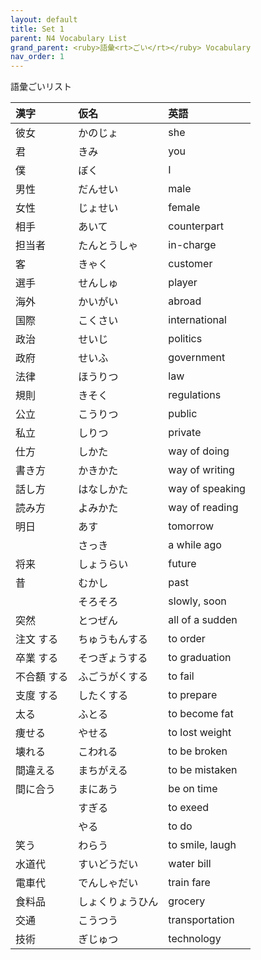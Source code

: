 ```yaml
---
layout: default
title: Set 1
parent: N4 Vocabulary List
grand_parent: <ruby>語彙<rt>ごい</rt></ruby> Vocabulary
nav_order: 1
---
```


語彙<rt>ごい</rt></ruby>リスト

| 漢字        | 仮名             | 英語            |
|:----------- |:---------------- |:--------------- |
| 彼女        | かのじょ         | she             |
| 君          | きみ             | you             |
| 僕          | ぼく             | I               |
| 男性        | だんせい         | male            |
| 女性        | じょせい         | female          |
| 相手        | あいて           | counterpart     |
| 担当者      | たんとうしゃ     | in-charge       |
| 客          | きゃく           | customer        |
| 選手        | せんしゅ         | player          |
| 海外        | かいがい         | abroad          |
| 国際        | こくさい         | international   |
| 政治        | せいじ           | politics        |
| 政府        | せいふ           | government      |
| 法律        | ほうりつ         | law             |
| 規則        | きそく           | regulations     |
| 公立        | こうりつ         | public          |
| 私立        | しりつ           | private         |
| 仕方        | しかた           | way of doing    |
| 書き方      | かきかた         | way of writing  |
| 話し方      | はなしかた       | way of speaking |
| 読み方      | よみかた         | way of reading  |
| 明日        | あす             | tomorrow        |
|             | さっき           | a while ago     |
| 将来        | しょうらい       | future          |
| 昔          | むかし           | past            |
|             | そろそろ         | slowly, soon    |
| 突然        | とつぜん         | all of a sudden |
| 注文 する   | ちゅうもんする   | to order        |
| 卒業 する   | そつぎょうする   | to graduation   |
| 不合額 する | ふごうがくする   | to fail         |
| 支度 する   | したくする       | to prepare      |
| 太る        | ふとる           | to become fat   |
| 痩せる      | やせる           | to lost weight  |
| 壊れる      | こわれる         | to be broken    |
| 間違える    | まちがえる       | to be mistaken  |
| 間に合う    | まにあう         | be on time      |
|             | すぎる           | to exeed        |
|             | やる             | to do           |
| 笑う        | わらう           | to smile, laugh |
| 水道代      | すいどうだい     | water bill      |
| 電車代      | でんしゃだい     | train fare      |
| 食料品      | しょくりょうひん | grocery         |
| 交通        | こうつう         | transportation  |
| 技術        | ぎじゅつ         | technology      |
